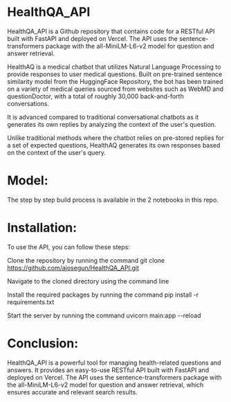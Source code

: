 # HealthQA_API

HealthQA_API is a Github repository that contains code for a RESTful API built with FastAPI and deployed on Vercel. The API uses the sentence-transformers package with the all-MiniLM-L6-v2 model for question and answer retrieval.

HealthAQ is a medical chatbot that utilizes Natural Language Processing to provide responses to user medical questions. Built on pre-trained sentence similarity model from the HuggingFace Repository, the bot has been trained on a variety of medical queries sourced from websites such as WebMD and questionDoctor, with a total of roughly 30,000 back-and-forth conversations. 

It is advanced compared to traditional conversational chatbots as it generates its own replies by analyzing the context of the user's question.

Unlike traditional methods where the chatbot relies on pre-stored replies for a set of expected questions, HealthAQ generates its own responses based on the context of the user's query.

# Model:

The step by step build process is available in the 2 notebooks in this repo.

# Installation:

To use the API, you can follow these steps:

Clone the repository by running the command git clone https://github.com/ajosegun/HealthQA_API.git

Navigate to the cloned directory using the command line

Install the required packages by running the command pip install -r requirements.txt

Start the server by running the command uvicorn main:app --reload

# Conclusion:

HealthQA_API is a powerful tool for managing health-related questions and answers. It provides an easy-to-use RESTful API built with FastAPI and deployed on Vercel. The API uses the sentence-transformers package with the all-MiniLM-L6-v2 model for question and answer retrieval, which ensures accurate and relevant search results. 
